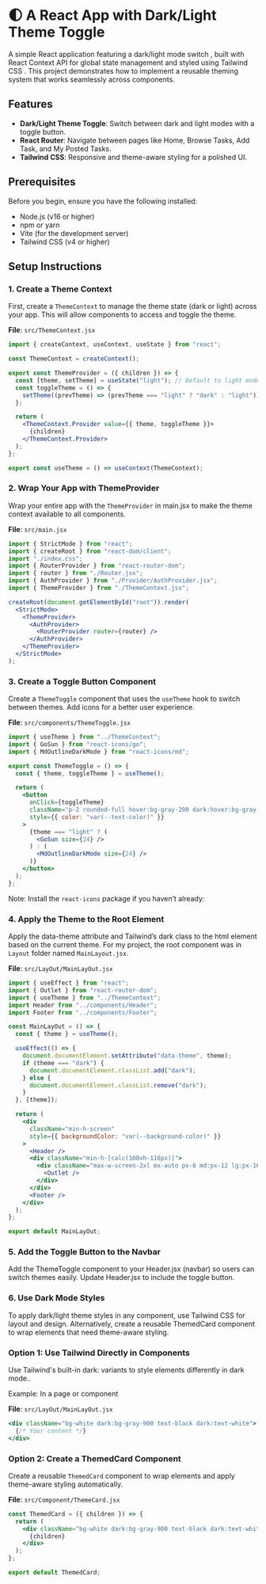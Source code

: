 # 🌓 A React App with Dark/Light Theme Toggle

A simple React application featuring a dark/light mode switch , built with React Context API for global state management and styled using Tailwind CSS . This project demonstrates how to implement a reusable theming system that works seamlessly across components.

## Features

- **Dark/Light Theme Toggle**: Switch between dark and light modes with a toggle button.
- **React Router**: Navigate between pages like Home, Browse Tasks, Add Task, and My Posted Tasks.
- **Tailwind CSS**: Responsive and theme-aware styling for a polished UI.

## Prerequisites

Before you begin, ensure you have the following installed:

- Node.js (v16 or higher)
- npm or yarn
- Vite (for the development server)
- Tailwind CSS (v4 or higher)

## Setup Instructions

### 1. Create a Theme Context

First, create a `ThemeContext` to manage the theme state (dark or light) across your app. This will allow components to access and toggle the theme.

**File**: `src/ThemeContext.jsx`

```jsx
import { createContext, useContext, useState } from "react";

const ThemeContext = createContext();

export const ThemeProvider = ({ children }) => {
  const [theme, setTheme] = useState("light"); // Default to light mode
  const toggleTheme = () => {
    setTheme((prevTheme) => (prevTheme === "light" ? "dark" : "light"));
  };

  return (
    <ThemeContext.Provider value={{ theme, toggleTheme }}>
      {children}
    </ThemeContext.Provider>
  );
};

export const useTheme = () => useContext(ThemeContext);
```

### 2. Wrap Your App with ThemeProvider

Wrap your entire app with the `ThemeProvider` in main.jsx to make the theme context available to all components.

**File**: `src/main.jsx`

```jsx
import { StrictMode } from "react";
import { createRoot } from "react-dom/client";
import "./index.css";
import { RouterProvider } from "react-router-dom";
import { router } from "./Router.jsx";
import { AuthProvider } from "./Provider/AuthProvider.jsx";
import { ThemeProvider } from "./ThemeContext.jsx";

createRoot(document.getElementById("root")).render(
  <StrictMode>
    <ThemeProvider>
      <AuthProvider>
        <RouterProvider router={router} />
      </AuthProvider>
    </ThemeProvider>
  </StrictMode>
);
```

### 3. Create a Toggle Button Component

Create a `ThemeToggle` component that uses the `useTheme` hook to switch between themes. Add icons for a better user experience.

**File**: `src/components/ThemeToggle.jsx`

```jsx
import { useTheme } from "../ThemeContext";
import { GoSun } from "react-icons/go";
import { MdOutlineDarkMode } from "react-icons/md";

export const ThemeToggle = () => {
  const { theme, toggleTheme } = useTheme();

  return (
    <button
      onClick={toggleTheme}
      className="p-2 rounded-full hover:bg-gray-200 dark:hover:bg-gray-700"
      style={{ color: "var(--text-color)" }}
    >
      {theme === "light" ? (
        <GoSun size={24} />
      ) : (
        <MdOutlineDarkMode size={24} />
      )}
    </button>
  );
};
```

Note: Install the `react-icons` package if you haven’t already:

### 4. Apply the Theme to the Root Element

Apply the data-theme attribute and Tailwind’s dark class to the html element based on the current theme. For my project, the root component was in `Layout` folder named `MainLayout.jsx`.

**File**: `src/LayOut/MainLayOut.jsx`

```jsx
import { useEffect } from "react";
import { Outlet } from "react-router-dom";
import { useTheme } from "../ThemeContext";
import Header from "../components/Header";
import Footer from "../components/Footer";

const MainLayOut = () => {
  const { theme } = useTheme();

  useEffect(() => {
    document.documentElement.setAttribute("data-theme", theme);
    if (theme === "dark") {
      document.documentElement.classList.add("dark");
    } else {
      document.documentElement.classList.remove("dark");
    }
  }, [theme]);

  return (
    <div
      className="min-h-screen"
      style={{ backgroundColor: "var(--background-color)" }}
    >
      <Header />
      <div className="min-h-[calc(100vh-116px)]">
        <div className="max-w-screen-2xl mx-auto px-8 md:px-12 lg:px-16 xl:px-24">
          <Outlet />
        </div>
      </div>
      <Footer />
    </div>
  );
};

export default MainLayOut;
```

### 5. Add the Toggle Button to the Navbar

Add the ThemeToggle component to your Header.jsx (navbar) so users can switch themes easily. Update Header.jsx to include the toggle button.

### 6. Use Dark Mode Styles

To apply dark/light theme styles in any component, use Tailwind CSS for layout and design. Alternatively, create a reusable ThemedCard component to wrap elements that need theme-aware styling.

### Option 1: Use Tailwind Directly in Components

Use Tailwind's built-in dark: variants to style elements differently in dark mode..

Example: In a page or component

**File**: `src/LayOut/MainLayOut.jsx`

```jsx
<div className="bg-white dark:bg-gray-900 text-black dark:text-white">
  {/* Your content */}
</div>
```

### Option 2: Create a ThemedCard Component

Create a reusable `ThemedCard` component to wrap elements and apply theme-aware styling automatically.

**File**: `src/Component/ThemeCard.jsx`

```jsx
const ThemedCard = ({ children }) => {
  return (
    <div className="bg-white dark:bg-gray-900 text-black dark:text-white  ">
      {children}
    </div>
  );
};

export default ThemedCard;
```
